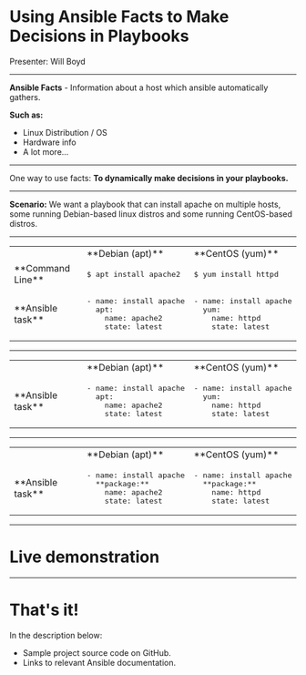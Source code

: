# Using Ansible Facts to Make Decisions in Playbooks

Presenter: Will Boyd

---

**Ansible Facts** - Information about a host which ansible automatically gathers.

**Such as:**
  - Linux Distribution / OS
  - Hardware info
  - A lot more...

---

One way to use facts:
**To dynamically make decisions in your playbooks.**

---

**Scenario:** We want a playbook that can install apache on multiple hosts, some running Debian-based linux distros and some running CentOS-based distros.

---

<table>
<tr><td /><td>**Debian (apt)**</td><td>**CentOS (yum)**</td></tr>
<tr>
<td>**Command Line**</td>
<td><pre style="box-shadow: none;">$ apt install apache2</pre></td>
<td><pre style="box-shadow: none;">$ yum install httpd</pre></td>
</tr>
<tr class="fragment">
<td>**Ansible task**</td>
<td>
<pre style="box-shadow: none;">
- name: install apache
  apt:
    name: apache2
    state: latest
</pre>
</td>
<td>
<pre style="box-shadow: none;">
- name: install apache
  yum:
    name: httpd
    state: latest
</pre>
</td>
</tr>
</table>

---

<table>
<tr><td /><td>**Debian (apt)**</td><td>**CentOS (yum)**</td></tr>
<tr>
<td>**Ansible task**</td>
<td>
<pre style="box-shadow: none;">
- name: install apache
  apt:
    name: apache2
    state: latest
</pre>
</td>
<td>
<pre style="box-shadow: none;">
- name: install apache
  yum:
    name: httpd
    state: latest
</pre>
</td>
</tr>
</table>

---

<table>
<tr><td /><td>**Debian (apt)**</td><td>**CentOS (yum)**</td></tr>
<tr>
<td>**Ansible task**</td>
<td>
<pre style="box-shadow: none;">
- name: install apache
  **package:**
    name: apache2
    state: latest
</pre>
</td>
<td>
<pre style="box-shadow: none;">
- name: install apache
  **package:**
    name: httpd
    state: latest
</pre>
</td>
</tr>
</table>

---

# Live demonstration

---
# That's it!

In the description below:

* Sample project source code on GitHub.
* Links to relevant Ansible documentation.